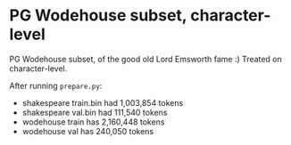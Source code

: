 
# PG Wodehouse subset, character-level

PG Wodehouse subset, of the good old Lord Emsworth fame :) Treated on character-level.

After running `prepare.py`:

- shakespeare train.bin had 1,003,854 tokens
- shakespeare val.bin had 111,540 tokens
- wodehouse train has 2,160,448 tokens
- wodehouse val has 240,050 tokens